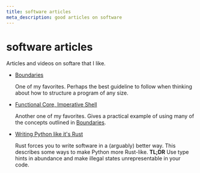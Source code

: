 ```yaml
---
title: software articles
meta_description: good articles on software
---
```


# software articles

Articles and videos on softare that I like.

- [Boundaries](https://www.destroyallsoftware.com/talks/boundaries)

  One of my favorites. Perhaps the best guideline to follow when thinking about
  how to structure a program of any size.
  
- [Functional Core, Imperative Shell](https://www.destroyallsoftware.com/screencasts/catalog/functional-core-imperative-shell/)

  Another one of my favorites. Gives a practical example of using many of the
  concepts outlined in
  [Boundaries](https://www.destroyallsoftware.com/talks/boundaries).

- [Writing Python like it's Rust](https://kobzol.github.io/rust/python/2023/05/20/writing-python-like-its-rust.html)

  Rust forces you to write software in a (arguably) better way. This describes
  some ways to make Python more Rust-like. **TL;DR** Use type hints in abundance
  and make illegal states unrepresentable in your code.
